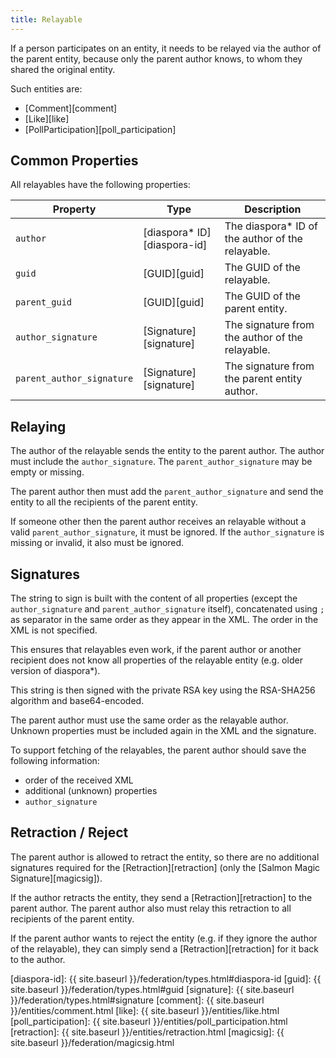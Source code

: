```yaml
---
title: Relayable
---
```


If a person participates on an entity, it needs to be relayed via the author of the parent entity, because only the
parent author knows, to whom they shared the original entity.

Such entities are:

* [Comment][comment]
* [Like][like]
* [PollParticipation][poll_participation]

## Common Properties

All relayables have the following properties:

| Property                  | Type                         | Description                                       |
| ------------------------- | ---------------------------- | ------------------------------------------------- |
| `author`                  | [diaspora\* ID][diaspora-id] | The diaspora\* ID of the author of the relayable. |
| `guid`                    | [GUID][guid]                 | The GUID of the relayable.                        |
| `parent_guid`             | [GUID][guid]                 | The GUID of the parent entity.                    |
| `author_signature`        | [Signature][signature]       | The signature from the author of the relayable.   |
| `parent_author_signature` | [Signature][signature]       | The signature from the parent entity author.      |

## Relaying

The author of the relayable sends the entity to the parent author. The author must include the `author_signature`. The
`parent_author_signature` may be empty or missing.

The parent author then must add the `parent_author_signature` and send the entity to all the recipients of the parent
entity.

If someone other then the parent author receives an relayable without a valid `parent_author_signature`, it must be
ignored. If the `author_signature` is missing or invalid, it also must be ignored.

## Signatures

The string to sign is built with the content of all properties (except the `author_signature` and
`parent_author_signature` itself), concatenated using `;` as separator in the same order as they appear in the XML. The
order in the XML is not specified.

This ensures that relayables even work, if the parent author or another recipient does not know all properties of the
relayable entity (e.g. older version of diaspora\*).

This string is then signed with the private RSA key using the RSA-SHA256 algorithm and base64-encoded.

The parent author must use the same order as the relayable author. Unknown properties must be included again in the XML
and the signature.

To support fetching of the relayables, the parent author should save the following information:

* order of the received XML
* additional (unknown) properties
* `author_signature`

## Retraction / Reject

The parent author is allowed to retract the entity, so there are no additional signatures required for the
[Retraction][retraction] (only the [Salmon Magic Signature][magicsig]).

If the author retracts the entity, they send a [Retraction][retraction] to the parent author. The parent author also
must relay this retraction to all recipients of the parent entity.

If the parent author wants to reject the entity (e.g. if they ignore the author of the relayable), they can simply send
a [Retraction][retraction] for it back to the author.


[diaspora-id]: {{ site.baseurl }}/federation/types.html#diaspora-id
[guid]: {{ site.baseurl }}/federation/types.html#guid
[signature]: {{ site.baseurl }}/federation/types.html#signature
[comment]: {{ site.baseurl }}/entities/comment.html
[like]: {{ site.baseurl }}/entities/like.html
[poll_participation]: {{ site.baseurl }}/entities/poll_participation.html
[retraction]: {{ site.baseurl }}/entities/retraction.html
[magicsig]: {{ site.baseurl }}/federation/magicsig.html
